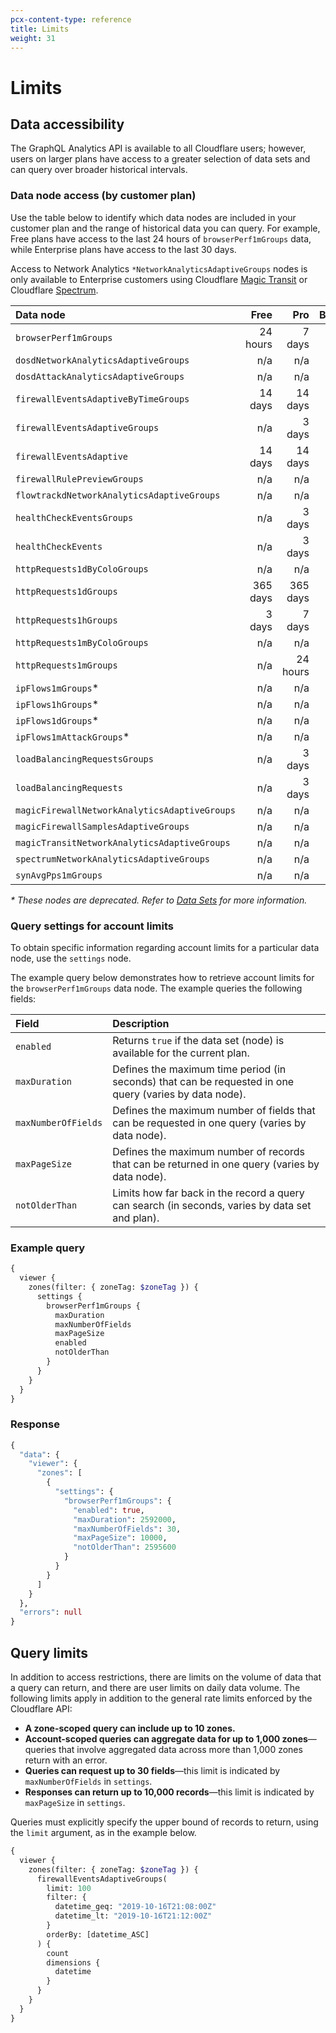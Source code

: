 ```yaml
---
pcx-content-type: reference
title: Limits
weight: 31
---
```


# Limits

## Data accessibility

The GraphQL Analytics API is available to all Cloudflare users; however, users on larger plans have access to a greater selection of data sets and can query over broader historical intervals.

### Data node access (by customer plan)

Use the table below to identify which data nodes are included in your customer plan and the range of historical data you can query. For example, Free plans have access to the last 24 hours of `browserPerf1mGroups` data, while Enterprise plans have access to the last 30 days.

<Aside type="note">

Access to Network Analytics `*NetworkAnalyticsAdaptiveGroups` nodes is only available to Enterprise customers using Cloudflare [Magic Transit](https://www.cloudflare.com/magic-transit/) or Cloudflare [Spectrum](/spectrum/).

</Aside>

<TableWrap>

| Data node                                     |     Free |      Pro | Business | Enterprise |
| :-------------------------------------------- | -------: | -------: | -------: | ---------: |
| `browserPerf1mGroups`                         | 24 hours |   7 days |  30 days |    30 days |
| `dosdNetworkAnalyticsAdaptiveGroups`          |      n/a |      n/a |      n/a |    90 days |
| `dosdAttackAnalyticsAdaptiveGroups`           |      n/a |      n/a |      n/a |    90 days |
| `firewallEventsAdaptiveByTimeGroups`          |  14 days |  14 days |  30 days |    30 days |
| `firewallEventsAdaptiveGroups`                |      n/a |   3 days |  30 days |    30 days |
| `firewallEventsAdaptive`                      |  14 days |  14 days |  30 days |    30 days |
| `firewallRulePreviewGroups`                   |      n/a |      n/a |      n/a |    30 days |
| `flowtrackdNetworkAnalyticsAdaptiveGroups`    |      n/a |      n/a |      n/a |    90 days |
| `healthCheckEventsGroups`                     |      n/a |   3 days |  30 days |    90 days |
| `healthCheckEvents`                           |      n/a |   3 days |  30 days |    90 days |
| `httpRequests1dByColoGroups`                  |      n/a |      n/a |      n/a |   365 days |
| `httpRequests1dGroups`                        | 365 days | 365 days | 365 days |   365 days |
| `httpRequests1hGroups`                        |   3 days |   7 days |  30 days |    90 days |
| `httpRequests1mByColoGroups`                  |      n/a |      n/a |      n/a |     7 days |
| `httpRequests1mGroups`                        |      n/a | 24 hours |   3 days |     7 days |
| `ipFlows1mGroups`\*                            |      n/a |      n/a |      n/a |    30 days |
| `ipFlows1hGroups`\*                            |      n/a |      n/a |      n/a |   6 months |
| `ipFlows1dGroups`\*                            |      n/a |      n/a |      n/a |     1 year |
| `ipFlows1mAttackGroups`\*                      |      n/a |      n/a |      n/a |     1 year |
| `loadBalancingRequestsGroups`                 |      n/a |   3 days |  30 days |    30 days |
| `loadBalancingRequests`                       |      n/a |   3 days |  30 days |    30 days |
| `magicFirewallNetworkAnalyticsAdaptiveGroups` |      n/a |      n/a |      n/a |    90 days |
| `magicFirewallSamplesAdaptiveGroups`          |      n/a |      n/a |      n/a |     7 days |
| `magicTransitNetworkAnalyticsAdaptiveGroups`  |      n/a |      n/a |      n/a |    90 days |
| `spectrumNetworkAnalyticsAdaptiveGroups`      |      n/a |      n/a |      n/a |    90 days |
| `synAvgPps1mGroups`                           |      n/a |      n/a |      n/a |     7 days |

</TableWrap>

*\* These nodes are deprecated. Refer to [Data Sets](/analytics/graphql-api/features/data-sets/#deprecated-data-nodes) for more information.*

### Query settings for account limits

To obtain specific information regarding account limits for a particular data node, use the `settings` node.

The example query below demonstrates how to retrieve account limits for the `browserPerf1mGroups` data node. The example queries the following fields:

<TableWrap>

| Field               | Description                                                                                            |
| :------------------ | :----------------------------------------------------------------------------------------------------- |
| `enabled`           | Returns `true` if the data set (node) is available for the current plan.                               |
| `maxDuration`       | Defines the maximum time period (in seconds) that can be requested in one query (varies by data node). |
| `maxNumberOfFields` | Defines the maximum number of fields that can be requested in one query (varies by data node).         |
| `maxPageSize`       | Defines the maximum number of records that can be returned in one query (varies by data node).         |
| `notOlderThan`      | Limits how far back in the record a query can search (in seconds, varies by data set and plan).        |

</TableWrap>

### Example query

```graphql
{
  viewer {
    zones(filter: { zoneTag: $zoneTag }) {
      settings {
        browserPerf1mGroups {
          maxDuration
          maxNumberOfFields
          maxPageSize
          enabled
          notOlderThan
        }
      }
    }
  }
}
```

### Response

```graphql
{
  "data": {
    "viewer": {
      "zones": [
        {
          "settings": {
            "browserPerf1mGroups": {
              "enabled": true,
              "maxDuration": 2592000,
              "maxNumberOfFields": 30,
              "maxPageSize": 10000,
              "notOlderThan": 2595600
            }
          }
        }
      ]
    }
  },
  "errors": null
}
```

## Query limits

In addition to access restrictions, there are limits on the volume of data that a query can return, and there are user limits on daily data volume. The following limits apply in addition to the general rate limits enforced by the Cloudflare API:

*   **A zone-scoped query can include up to 10 zones.**
*   **Account-scoped queries can aggregate data for up to 1,000 zones**—queries that involve aggregated data across more than 1,000 zones return with an error.
*   **Queries can request up to 30 fields**—this limit is indicated by `maxNumberOfFields` in `settings`.
*   **Responses can return up to 10,000 records**—this limit is indicated by `maxPageSize` in `settings`.

Queries must explicitly specify the upper bound of records to return, using the `limit` argument, as in the example below.

```graphql
{
  viewer {
    zones(filter: { zoneTag: $zoneTag }) {
      firewallEventsAdaptiveGroups(
        limit: 100
        filter: {
          datetime_geq: "2019-10-16T21:08:00Z"
          datetime_lt: "2019-10-16T21:12:00Z"
        }
        orderBy: [datetime_ASC]
      ) {
        count
        dimensions {
          datetime
        }
      }
    }
  }
}
```
